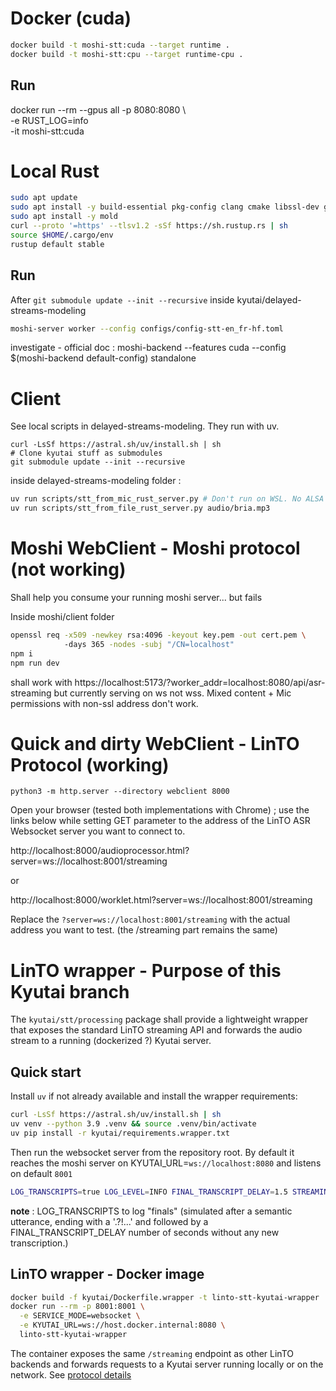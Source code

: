 # Docker (cuda)

```bash
docker build -t moshi-stt:cuda --target runtime .
docker build -t moshi-stt:cpu --target runtime-cpu .
```

## Run
docker run --rm --gpus all -p 8080:8080 \                                                              
           -e RUST_LOG=info              \
           -it moshi-stt:cuda

# Local Rust

```bash
sudo apt update
sudo apt install -y build-essential pkg-config clang cmake libssl-dev git curl wget    
sudo apt install -y mold
curl --proto '=https' --tlsv1.2 -sSf https://sh.rustup.rs | sh
source $HOME/.cargo/env
rustup default stable
```

## Run 

After `git submodule update --init --recursive` inside kyutai/delayed-streams-modeling
```bash
moshi-server worker --config configs/config-stt-en_fr-hf.toml
```

investigate - official doc : moshi-backend --features cuda --config $(moshi-backend default-config) standalone


# Client

See local scripts in delayed-streams-modeling. They run with uv.

```
curl -LsSf https://astral.sh/uv/install.sh | sh
# Clone kyutai stuff as submodules
git submodule update --init --recursive
```
inside delayed-streams-modeling folder :
```bash
uv run scripts/stt_from_mic_rust_server.py # Don't run on WSL. No ALSA for pyaudio
uv run scripts/stt_from_file_rust_server.py audio/bria.mp3
```

# Moshi WebClient - Moshi protocol (not working)

Shall help you consume your running moshi server... but fails

Inside moshi/client folder
```bash
openssl req -x509 -newkey rsa:4096 -keyout key.pem -out cert.pem \                                                                                                                                                       
            -days 365 -nodes -subj "/CN=localhost"
npm i
npm run dev
```
shall work with https://localhost:5173/?worker_addr=localhost:8080/api/asr-streaming but currently serving on ws not wss. Mixed content + Mic permissions with non-ssl address don't work.

# Quick and dirty WebClient - LinTO Protocol (working)
```
python3 -m http.server --directory webclient 8000
```

Open your browser (tested both implementations with Chrome) ; use the links below while setting GET parameter to the address of the LinTO ASR Websocket server you want to connect to.

http://localhost:8000/audioprocessor.html?server=ws://localhost:8001/streaming

or

http://localhost:8000/worklet.html?server=ws://localhost:8001/streaming

Replace the `?server=ws://localhost:8001/streaming` with the actual address you want to test. (the /streaming part remains the same)

# LinTO wrapper - Purpose of this Kyutai branch

The `kyutai/stt/processing` package shall provide a lightweight wrapper that exposes the
standard LinTO streaming API and forwards the audio stream to a running (dockerized ?) Kyutai
server.

## Quick start

Install `uv` if not already available and install the wrapper requirements:

```bash
curl -LsSf https://astral.sh/uv/install.sh | sh
uv venv --python 3.9 .venv && source .venv/bin/activate  
uv pip install -r kyutai/requirements.wrapper.txt  
```

Then run the websocket server from the repository root. By default it reaches the moshi server on KYUTAI_URL=`ws://localhost:8080` and listens on default `8001`

```bash
LOG_TRANSCRIPTS=true LOG_LEVEL=INFO FINAL_TRANSCRIPT_DELAY=1.5 STREAMING_PORT=8002 PYTHONPATH=kyutai KYUTAI_URL=ws://localhost:8080 uv run python websocket/websocketserver.py
```

__note__ :  LOG_TRANSCRIPTS to log "finals" (simulated after a semantic utterance, ending with a '.?!...' and followed by a FINAL_TRANSCRIPT_DELAY number of seconds without any new transcription.)

## LinTO wrapper - Docker image

```bash
docker build -f kyutai/Dockerfile.wrapper -t linto-stt-kyutai-wrapper .
docker run --rm -p 8001:8001 \
  -e SERVICE_MODE=websocket \
  -e KYUTAI_URL=ws://host.docker.internal:8080 \
  linto-stt-kyutai-wrapper
```

The container exposes the same `/streaming` endpoint as other LinTO backends and
forwards requests to a Kyutai server running locally or on the network. See [protocol details](PROTOCOL.md)
